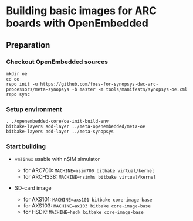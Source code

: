 # Building basic images for ARC boards with OpenEmbedded

## Preparation

### Checkout OpenEmbedded sources
```
mkdir oe
cd oe
repo init -u https://github.com/foss-for-synopsys-dwc-arc-processors/meta-synopsys -b master -m tools/manifests/synopsys-oe.xml
repo sync
```

### Setup environment
```
. ./openembedded-core/oe-init-build-env
bitbake-layers add-layer ../meta-openembedded/meta-oe
bitbake-layers add-layer ../meta-synopsys
```

### Start building
 * `vmlinux` usable with nSIM simulator
    - for ARC700: `MACHINE=nsim700 bitbake virtual/kernel`
    - for ARCHS38: `MACHINE=nsimhs bitbake virtual/kernel`

 * SD-card image
    - for AXS101: `MACHINE=axs101 bitbake core-image-base`
    - for AXS103: `MACHINE=ax103 bitbake core-image-base`
    - for HSDK: `MACHINE=hsdk bitbake core-image-base`
